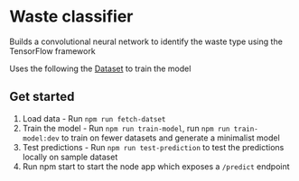 # Waste classifier

Builds a  convolutional neural network  to identify the waste type using the TensorFlow framework

Uses the following the [Dataset](https://data.mendeley.com/datasets/n3gtgm9jxj/2) to train the model

## Get started

1. Load data - Run `npm run fetch-datset`
2. Train the model - Run `npm run train-model`, run `npm run train-model:dev` to train on fewer datasets and generate a minimalist model
3. Test predictions - Run `npm run test-prediction` to test the predictions locally on sample dataset
4. Run npm start to start the node app which exposes a `/predict` endpoint 

